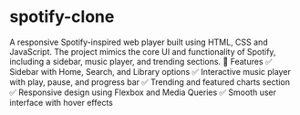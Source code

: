 # spotify-clone
A responsive Spotify-inspired web player built using HTML, CSS and JavaScript. The project mimics the core UI and functionality of Spotify, including a sidebar, music player, and trending sections.
🌟 Features
✅ Sidebar with Home, Search, and Library options
✅ Interactive music player with play, pause, and progress bar
✅ Trending and featured charts section
✅ Responsive design using Flexbox and Media Queries
✅ Smooth user interface with hover effects
